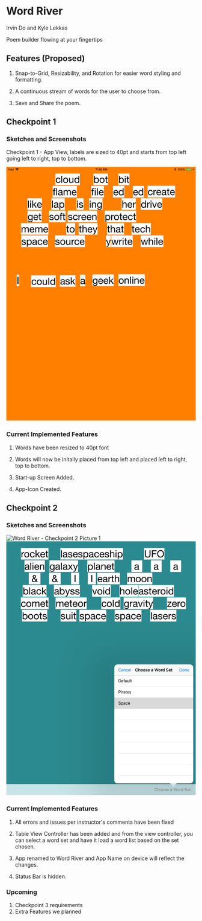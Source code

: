 # Word River
Irvin Do and Kyle Lekkas

Poem builder flowing at your fingertips

## Features (Proposed)

1. Snap-to-Grid, Resizability, and Rotation for easier word styling and formatting.

2. A continuous stream of words for the user to choose from.

3. Save and Share the poem.

## Checkpoint 1 ##

### Sketches and Screenshots ###

Checkpoint 1 - App View, labels are sized to 40pt and starts from top left going left to right, top to bottom.

![Word River - Checkpoint 1](images/chkpt1_ss.PNG)

### Current Implemented Features ###

1. Words have been resized to 40pt font

2. Words will now be initally placed from top left and placed left to right, top to bottom.

3. Start-up Screen Added.

4. App-Icon Created.

## Checkpoint 2 ##

### Sketches and Screenshots ###

![Word River - Checkpoint 2 Picture 1](images/chkpt2_ss1PNG)
![Word River - Checkpoint 2 Picture 2](images/chkpt2_ss2.PNG)

### Current Implemented Features ###

1. All errors and issues per instructor's comments have been fixed

2. Table View Controller has been added and from the view controller, you can select a word set and have it load a word list based on the set chosen.

3. App renamed to Word River and App Name on device will reflect the changes.

4. Status Bar is hidden. 

### Upcoming ###

1. Checkpoint 3 requirements
2. Extra Features we planned
